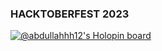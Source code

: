 ### HACKTOBERFEST 2023

<!--
**Abdullahhh12/Abdullahhh12** is a ✨ _special_ ✨ repository because its `README.md` (this file) appears on your GitHub profile.

Here are some ideas to get you started:

- 🔭 I’m currently working on ...
- 🌱 I’m currently learning ...
- 👯 I’m looking to collaborate on ...
- 🤔 I’m looking for help with ...
- 💬 Ask me about ...
- 📫 How to reach me: ...
- 😄 Pronouns: ...
- ⚡ Fun fact: ...
-->
[![@abdullahhh12's Holopin board](https://holopin.me/abdullahhh12)](https://holopin.io/@abdullahhh12)
